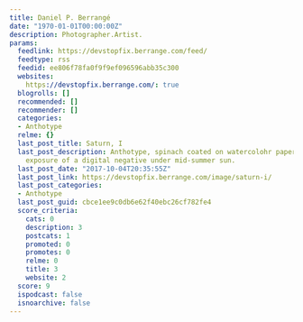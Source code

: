 ```yaml
---
title: Daniel P. Berrangé
date: "1970-01-01T00:00:00Z"
description: Photographer.Artist.
params:
  feedlink: https://devstopfix.berrange.com/feed/
  feedtype: rss
  feedid: ee806f78fa0f9f9ef096596abb35c300
  websites:
    https://devstopfix.berrange.com/: true
  blogrolls: []
  recommended: []
  recommender: []
  categories:
  - Anthotype
  relme: {}
  last_post_title: Saturn, I
  last_post_description: Anthotype, spinach coated on watercolohr paper. One day long
    exposure of a digital negative under mid-summer sun.
  last_post_date: "2017-10-04T20:35:55Z"
  last_post_link: https://devstopfix.berrange.com/image/saturn-i/
  last_post_categories:
  - Anthotype
  last_post_guid: cbce1ee9c0db6e62f40ebc26cf782fe4
  score_criteria:
    cats: 0
    description: 3
    postcats: 1
    promoted: 0
    promotes: 0
    relme: 0
    title: 3
    website: 2
  score: 9
  ispodcast: false
  isnoarchive: false
---
```

